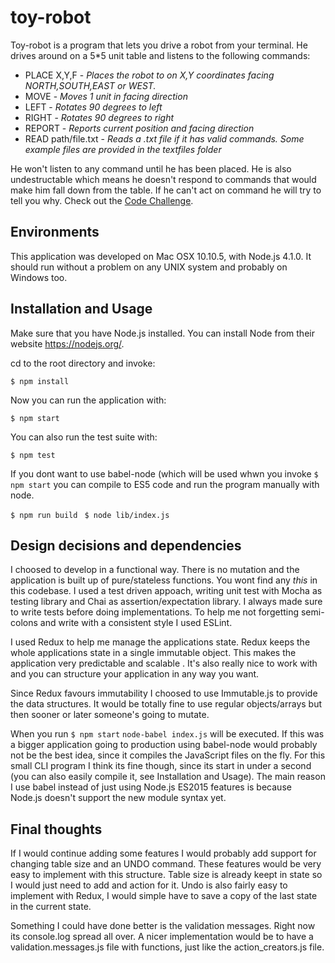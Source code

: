 # toy-robot
Toy-robot is a program that lets you drive a robot from your terminal. He drives around on a 5*5 unit table and listens to the following commands:

* PLACE X,Y,F         - *Places the robot to on X,Y coordinates facing NORTH,SOUTH,EAST or WEST.*
* MOVE                - *Moves 1 unit in facing direction*
* LEFT                - *Rotates 90 degrees to left*
* RIGHT               - *Rotates 90 degrees to right*
* REPORT              - *Reports current position and facing direction*
* READ path/file.txt  - *Reads a .txt file if it has valid commands. Some example files are provided in the textfiles folder*

He won't listen to any command until he has been placed. He is also undestructable which means he doesn't respond to commands that would make him fall down from the table. If he can't act on command he will try to tell you why.
Check out the  [Code Challenge](challenge.md).

## Environments

This application was developed on Mac OSX 10.10.5, with Node.js 4.1.0. It should run without a problem on any UNIX system and probably on Windows too.

## Installation and Usage

Make sure that you have Node.js installed.
You can install Node from their website https://nodejs.org/.

cd to the root directory and invoke:

``` $ npm install ```

Now you can run the application with:

``` $ npm start ```

You can also run the test suite with:

``` $ npm test ```

If you dont want to use babel-node (which will be used whwn you invoke ```$ npm start``` you can compile to ES5 code and run the program manually with node.

```$ npm run build ```
```$ node lib/index.js```

## Design decisions and dependencies

I choosed to develop in a functional way. There is no mutation and the application is built up of pure/stateless functions. You wont find any *this* in this codebase.
I used  a test driven appoach, writing unit test with Mocha as testing library and Chai as assertion/expectation library. I always made sure to write tests before doing implementations. To help me not forgetting semi-colons and write with a consistent style I used ESLint.

I used Redux to help me manage the applications state. Redux keeps the whole applications state in a single immutable object.
This makes the application very predictable and scalable . It's also really nice to work with and you can structure your application in any way you want. 

Since Redux favours immutability I choosed to use Immutable.js to provide the data structures. It would be totally fine to use regular objects/arrays but then sooner or later someone's going to mutate.

When you run ```$ npm start``` ```node-babel index.js``` will be executed. If this was a bigger application going to production using babel-node would probably not be the best idea, since it compiles the JavaScript files on the fly. For this small CLI program I think its fine though, since its start in under a second (you can also easily compile it, see Installation and Usage). The main reason I use babel instead of just using Node.js ES2015 features is because Node.js doesn't support the new module syntax yet.

## Final thoughts

If I would continue adding some features I would probably add support for changing table size and an UNDO command. These features would be very easy to implement with this structure. Table size is already keept in state so I would just need to add and action for it. Undo is also fairly easy to implement with Redux, I would simple have to save a copy of the last state in the current state.

Something I could have done better is the validation messages. Right now its console.log spread all over. A nicer implementation would be to have a validation.messages.js file with functions, just like the action_creators.js file.
